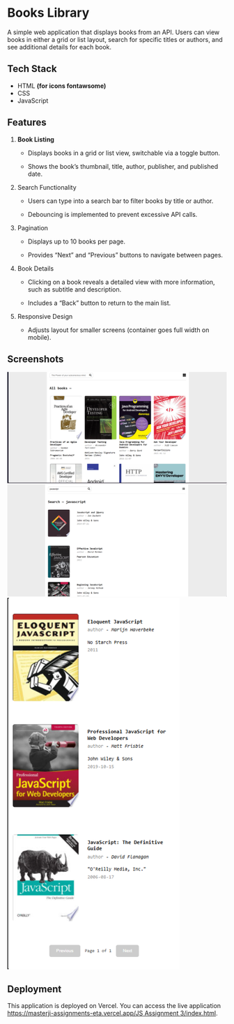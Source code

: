 # Books Library

A simple web application that displays books from an API. Users can view books in either a grid or list layout, search for specific titles or authors, and see additional details for each book.

## Tech Stack

- HTML **(for icons fontawsome)**
- CSS
- JavaScript

## Features

1. **Book Listing**

   - Displays books in a grid or list view, switchable via a toggle button.

   - Shows the book’s thumbnail, title, author, publisher, and published date.

2. Search Functionality

   - Users can type into a search bar to filter books by title or author.

   - Debouncing is implemented to prevent excessive API calls.

3. Pagination

   - Displays up to 10 books per page.

   - Provides “Next” and “Previous” buttons to navigate between pages.

4. Book Details

   - Clicking on a book reveals a detailed view with more information, such as subtitle and description.

   - Includes a “Back” button to return to the main list.

5. Responsive Design

   - Adjusts layout for smaller screens (container goes full width on mobile).

## Screenshots

![My Screenshot](./images/1.png)
![My Screenshot](./images/2.png)
![My Screenshot](./images/3.png)

## Deployment

This application is deployed on Vercel. You can access the live application <https://masterji-assignments-eta.vercel.app/JS>[ Assignment 3/index.html](https://masterji-assignments-eta.vercel.app/JS%20Assignment%204/index.html).

